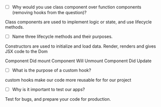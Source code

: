 - [ ] Why would you use class component over function components (removing hooks from the question)?

Class components are used to implement logic or state, and use lifecycle methods.

- [ ] Name three lifecycle methods and their purposes.

Constructors are used to initialize and load data.
Render, renders and gives JSX code to the Dom

Component Did mount
Component Will Unmount
Component Did Update


- [ ] What is the purpose of a custom hook?

custom hooks make our code more reusable for for our project

- [ ] Why is it important to test our apps?

Test for bugs, and prepare your code for production.